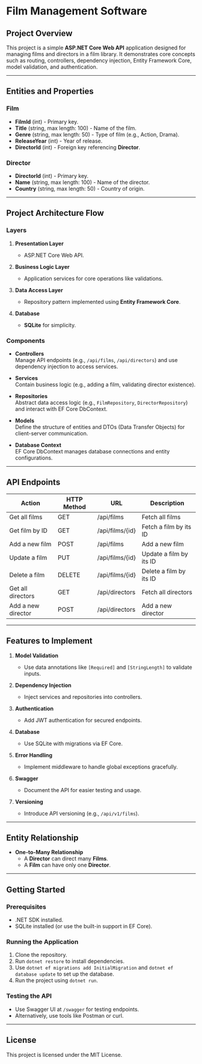 # Film Management Software

## Project Overview
This project is a simple **ASP.NET Core Web API** application designed for managing films and directors in a film library. It demonstrates core concepts such as routing, controllers, dependency injection, Entity Framework Core, model validation, and authentication.

---

## Entities and Properties

### Film
- **FilmId** (int) - Primary key.  
- **Title** (string, max length: 100) - Name of the film.  
- **Genre** (string, max length: 50) - Type of film (e.g., Action, Drama).  
- **ReleaseYear** (int) - Year of release.  
- **DirectorId** (int) - Foreign key referencing **Director**.  

### Director
- **DirectorId** (int) - Primary key.  
- **Name** (string, max length: 100) - Name of the director.  
- **Country** (string, max length: 50) - Country of origin.  

---

## Project Architecture Flow

### Layers
1. **Presentation Layer**  
   - ASP.NET Core Web API.  

2. **Business Logic Layer**  
   - Application services for core operations like validations.  

3. **Data Access Layer**  
   - Repository pattern implemented using **Entity Framework Core**.  

4. **Database**  
   - **SQLite** for simplicity.

### Components
- **Controllers**  
  Manage API endpoints (e.g., `/api/films`, `/api/directors`) and use dependency injection to access services.  

- **Services**  
  Contain business logic (e.g., adding a film, validating director existence).  

- **Repositories**  
  Abstract data access logic (e.g., `FilmRepository`, `DirectorRepository`) and interact with EF Core DbContext.  

- **Models**  
  Define the structure of entities and DTOs (Data Transfer Objects) for client-server communication.  

- **Database Context**  
  EF Core DbContext manages database connections and entity configurations.  

---

## API Endpoints

| **Action**            | **HTTP Method** | **URL**              | **Description**                |
|------------------------|-----------------|----------------------|--------------------------------|
| Get all films          | GET             | /api/films           | Fetch all films               |
| Get film by ID         | GET             | /api/films/{id}      | Fetch a film by its ID        |
| Add a new film         | POST            | /api/films           | Add a new film                |
| Update a film          | PUT             | /api/films/{id}      | Update a film by its ID       |
| Delete a film          | DELETE          | /api/films/{id}      | Delete a film by its ID       |
| Get all directors      | GET             | /api/directors       | Fetch all directors           |
| Add a new director     | POST            | /api/directors       | Add a new director            |

---

## Features to Implement

1. **Model Validation**  
   - Use data annotations like `[Required]` and `[StringLength]` to validate inputs.

2. **Dependency Injection**  
   - Inject services and repositories into controllers.

3. **Authentication**  
   - Add JWT authentication for secured endpoints.

4. **Database**  
   - Use SQLite with migrations via EF Core.

5. **Error Handling**  
   - Implement middleware to handle global exceptions gracefully.

6. **Swagger**  
   - Document the API for easier testing and usage.

7. **Versioning**  
   - Introduce API versioning (e.g., `/api/v1/films`).

---

## Entity Relationship
- **One-to-Many Relationship**  
  - A **Director** can direct many **Films**.  
  - A **Film** can have only one **Director**.  

---

## Getting Started

### Prerequisites
- .NET SDK installed.
- SQLite installed (or use the built-in support in EF Core).

### Running the Application
1. Clone the repository.  
2. Run `dotnet restore` to install dependencies.  
3. Use `dotnet ef migrations add InitialMigration` and `dotnet ef database update` to set up the database.  
4. Run the project using `dotnet run`.

### Testing the API
- Use Swagger UI at `/swagger` for testing endpoints.  
- Alternatively, use tools like Postman or curl.

---

## License
This project is licensed under the MIT License.
